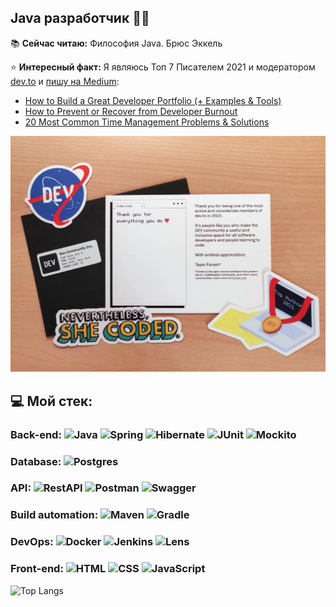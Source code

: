 ## Java разработчик 🦸‍♀️

📚 **Сейчас читаю:** Философия Java. Брюс Эккель

⭐️ **Интересный факт:** Я являюсь Топ 7 Писателем 2021 и модератором [dev.to](https://dev.to/coffeestasia) и [пишу на Medium](https://medium.com/@https://medium.com/@coffeestasia):

- [How to Build a Great Developer Portfolio (+ Examples & Tools)](https://dev.to/actitime/how-to-build-a-great-developer-portfolio-examples-tools-bkj)
- [How to Prevent or Recover from Developer Burnout](https://dev.to/actitime/how-to-prevent-or-recover-from-developer-burnout-3g5f)
- [20 Most Common Time Management Problems & Solutions](https://dev.to/actitime/20-most-common-time-management-problems-solutions-3abb)

![](https://github.com/cptntotoro/cptntotoro/blob/main/top-author-devto-2021.jpg?raw=true)

## 💻 Мой стек:
### Back-end: ![Java](https://img.shields.io/badge/-Java-F29111?style=for-the-badge&logo=java&logoColor=white) ![Spring](https://img.shields.io/badge/-Spring-6AAD3D?style=for-the-badge&logo=spring&logoColor=white) ![Hibernate](https://img.shields.io/badge/-Hibernate-717c88?style=for-the-badge&logo=hibernate&logoColor=white) ![JUnit](https://img.shields.io/badge/-junit-6CA315?style=for-the-badge&logo=junit&logoColor=C60000) ![Mockito](https://img.shields.io/badge/-mockito-6CA315?style=for-the-badge&logo=mockito&logoColor=90fd87) 
### Database: ![Postgres](https://img.shields.io/badge/-postgresql-31648C?style=for-the-badge&logo=postgresql&logoColor=FFFFFF) 
### API: ![RestAPI](https://img.shields.io/badge/-rest%20api-007EC0?style=for-the-badge&logo=restapi&logoColor=275ecf) ![Postman](https://img.shields.io/badge/Postman-FF6C37?style=for-the-badge&logo=postman&logoColor=white) ![Swagger](https://img.shields.io/badge/Swagger-6AAD3D?style=for-the-badge&logo=swagger&logoColor=white)
### Build automation: ![Maven](https://img.shields.io/badge/-Maven-7D2675?style=for-the-badge&logo=apache&logoColor=white) ![Gradle](https://img.shields.io/badge/Gradle-032D39?style=for-the-badge&logo=gradle&logoColor=white)
### DevOps: ![Docker](https://img.shields.io/badge/-Docker-27519C?style=for-the-badge&logo=docker&logoColor=white) ![Jenkins](https://img.shields.io/badge/-Jenkins-CB3631?style=for-the-badge&logo=jenkins&logoColor=white) ![Lens](https://img.shields.io/badge/-Lens-27519C?style=for-the-badge&logo=lens&logoColor=white)
### Front-end: ![HTML](https://img.shields.io/badge/HTML-E96125?style=for-the-badge&logo=HTML5&logoColor=white) ![CSS](https://img.shields.io/badge/CSS-1C84C1?style=for-the-badge&logo=CSS3&logoColor=white) ![JavaScript](https://img.shields.io/badge/javascript-F29111?style=for-the-badge&logo=javascript&logoColor=white)

![Top Langs](https://github-readme-stats.vercel.app/api/top-langs/?username=cptntotoro&layout=compact)
